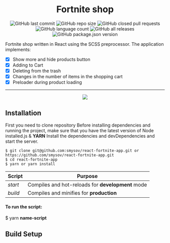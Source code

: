 <h1 align="center">Fortnite shop</h1>

<p align="center">

<img alt="GitHub last commit" src="https://img.shields.io/github/last-commit/smysov/react-fortnite-app?style=plastic">

<img alt="GitHub repo size" src="https://img.shields.io/github/repo-size/smysov/react-fortnite-app?style=plastic">

<img alt="GitHub closed pull requests" src="https://img.shields.io/github/issues-pr-closed/smysov/react-fortnite-app?style=plastic">

<img alt="GitHub language count" src="https://img.shields.io/github/languages/count/smysov/react-fortnite-app?style=plastic">

<img alt="GitHub all releases" src="https://img.shields.io/github/downloads/smysov/react-fortnite-app/total?style=plastic">

<img alt="GitHub package.json version" src="https://img.shields.io/github/package-json/v/smysov/react-fortnite-app?label=package.json&style=plastic">

</p>

Fortnite shop written in React using the SCSS preprocessor.
The application implements:

- [x] Show more and hide products button
- [x] Adding to Cart
- [x] Deleting from the trash
- [x] Changes in the number of items in the shopping cart
- [x] Preloader during product loading

---

<p align="center">
  <img src="https://i.ibb.co/Kx9Hhvy/preview.png"></img>
</p>

## Installation

First you need to clone repository
Before installing dependencies and running the project,
make sure that you have the latest version of Node installed.js & **YARN**
Install the dependencies and devDependencies and start the server.

```
$ git clone git@github.com:smysov/react-fortnite-app.git or https://github.com/smysov/react-fortnite-app.git
$ cd react-fortnite-app
$ yarn or yarn install
```

| Script  | Purpose                                           |
| ------- | ------------------------------------------------- |
| _start_ | Compiles and hot-reloads for **development** mode |
| _build_ | Compiles and minifies for **production**          |

#### To run the script:

\$ yarn **name-script**

## Build Setup

